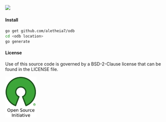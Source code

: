 [![](https://img.shields.io/badge/godoc-reference-blue.svg)](https://godoc.org/github.com/aletheia7/odb) 

#### Install 
```bash
go get github.com/aletheia7/odb
cd <odb location>
go generate 
```
#### License 

Use of this source code is governed by a BSD-2-Clause license that can be found
in the LICENSE file.

[![BSD-2-Clause License](img/osi_logo_100X133_90ppi_0.png)](https://opensource.org/)
